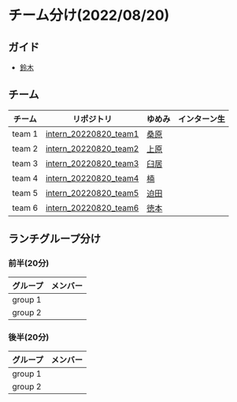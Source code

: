 # チーム分け(2022/08/20)
## ガイド
* [鈴木](https://github.com/taka10257)

## チーム
| チーム     | リポジトリ                                                                                                      | ゆめみ                                      | インターン生 |
|---------|------------------------------------------------------------------------------------------------------------|------------------------------------------|--------|
| team 1  | [intern_20220820_team1](https://github.com/yumemi-inc/frontend-1day-curriculum/tree/intern_20220820_team1) | [桑原](https://github.com/kkeeth)          |        |
| team 2  | [intern_20220820_team2](https://github.com/yumemi-inc/frontend-1day-curriculum/tree/intern_20220820_team2) | [上原](https://github.com/aktuehr)         |        |
| team 3  | [intern_20220820_team3](https://github.com/yumemi-inc/frontend-1day-curriculum/tree/intern_20220820_team3) | [臼居](https://github.com/282Haniwa)       |        |
| team 4  | [intern_20220820_team4](https://github.com/yumemi-inc/frontend-1day-curriculum/tree/intern_20220820_team4) | [楠](https://github.com/Umisyo)           |        |
| team 5  | [intern_20220820_team5](https://github.com/yumemi-inc/frontend-1day-curriculum/tree/intern_20220820_team5) | [迫田](https://github.com/syakoo)          |        |
| team 6  | [intern_20220820_team6](https://github.com/yumemi-inc/frontend-1day-curriculum/tree/intern_20220820_team6) | [徳本](https://github.com/yumemi-tokumoto) |        |

## ランチグループ分け
### 前半(20分)
| グループ     | メンバー |
|----------|------|
| group 1  |      |
| group 2  |      |

### 後半(20分)
| グループ     | メンバー |
|----------|------|
| group 1  |      |
| group 2  |      |

